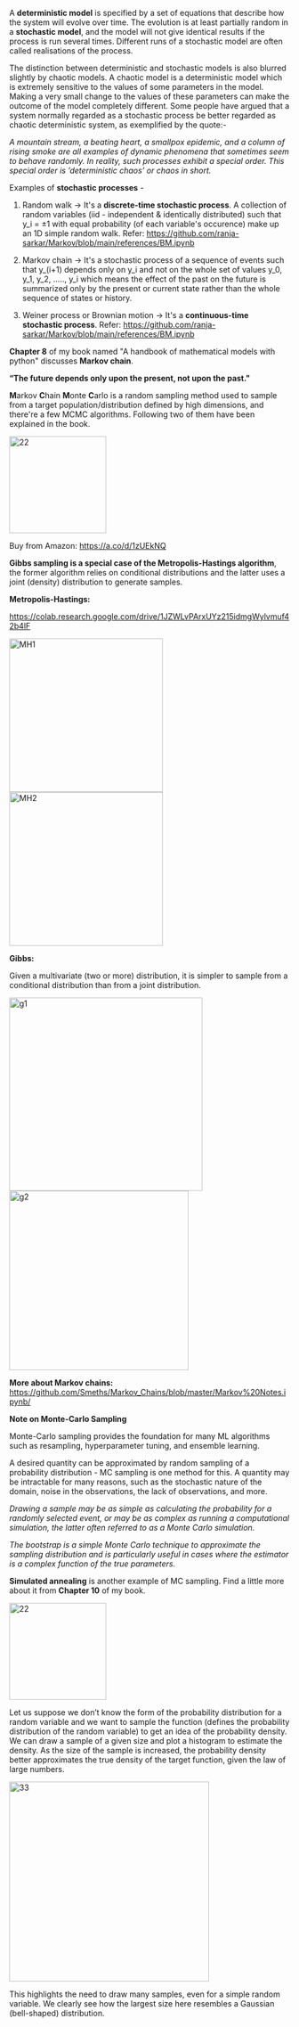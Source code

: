 
A **deterministic model** is specified by a set of equations that describe how the system will evolve over time. The evolution is at least partially random in a **stochastic model**, and the model will not give identical results if the process is run several times. Different runs of a stochastic model are often called realisations of the process.

The distinction between deterministic and stochastic models is also blurred slightly by chaotic models. A chaotic model is a deterministic model which is extremely sensitive to the values of some parameters in the model. Making a very small change to the values of these parameters can make the outcome of the model completely different. Some people have argued that a system normally regarded as a stochastic process be better regarded as chaotic deterministic system, as exemplified by the quote:-

*A mountain stream, a beating heart, a smallpox epidemic, and a column of rising smoke are all examples of dynamic phenomena that sometimes seem to behave randomly. In reality, such processes exhibit a special order. This special order is ’deterministic chaos’ or chaos in short.*

Examples of **stochastic processes** -

1. Random walk -> It's a **discrete-time stochastic process**. A collection of random variables (iid - independent & identically distributed) such that y_i = ±1 with equal probability (of each variable's occurence) make up an 1D simple random walk. Refer: https://github.com/ranja-sarkar/Markov/blob/main/references/BM.ipynb 

2. Markov chain -> It's a stochastic process of a sequence of events such that y_(i+1) depends only on y_i and not on the whole set of values y_0, y_1, y_2, ....., y_i which means the effect of the past on the future is summarized only by the present or current state rather than the whole sequence of states or history. 

3. Weiner process or Brownian motion -> It's a **continuous-time stochastic process**.
   Refer: https://github.com/ranja-sarkar/Markov/blob/main/references/BM.ipynb
   
   
**Chapter 8** of my book named "A handbook of mathematical models with python" discusses **Markov chain**. 

 **“The future depends only upon the present, not upon the past."**

**M**arkov **C**hain **M**onte **C**arlo is a random sampling method used to sample from a target population/distribution defined by high dimensions, and there're a few MCMC algorithms. Following two of them have been explained in the book.   

<img width="174" alt="22" src="https://github.com/user-attachments/assets/ac96a335-b68f-411e-bb73-85ba84ed70aa">

Buy from Amazon: https://a.co/d/1zUEkNQ

**Gibbs sampling is a special case of the Metropolis-Hastings algorithm**, the former algorithm relies on conditional distributions and the latter uses a joint (density) distribution to generate samples.

**Metropolis-Hastings:**

https://colab.research.google.com/drive/1JZWLvPArxUYz215idmgWylvmuf42b4lF



<img width="276" alt="MH1" src="https://github.com/user-attachments/assets/744fcf54-3cd2-408f-9cb9-224b822f179a">

<img width="276" alt="MH2" src="https://github.com/user-attachments/assets/43b5d6c8-e89c-42b8-8314-115693133e5e">


**Gibbs:**

Given a multivariate (two or more) distribution, it is simpler to sample from a conditional distribution than from a joint distribution.

<img width="347" alt="g1" src="https://github.com/user-attachments/assets/1a28c36f-a58b-4ba1-a3cd-af611bfca32e">
<img width="322" alt="g2" src="https://github.com/user-attachments/assets/9e593afd-ec97-4cd0-9bf1-66d4b885696b">


**More about Markov chains:** https://github.com/Smeths/Markov_Chains/blob/master/Markov%20Notes.ipynb/


**Note on Monte-Carlo Sampling**

Monte-Carlo sampling provides the foundation for many ML algorithms such as resampling, hyperparameter tuning, and ensemble learning. 

A desired quantity can be approximated by random sampling of a probability distribution - MC sampling is one method for this. A quantity may be intractable for many reasons, such as the stochastic nature of the domain, noise in the observations, the lack of observations, and more. 

*Drawing a sample may be as simple as calculating the probability for a randomly selected event, or may be as complex as running a computational simulation, the latter often referred to as a Monte Carlo simulation.*

*The bootstrap is a simple Monte Carlo technique to approximate the sampling distribution and is particularly useful in cases where the estimator is a complex function of the true parameters.*

**Simulated annealing** is another example of MC sampling. Find a little more about it from **Chapter 10** of my book. 

<img width="174" alt="22" src="https://github.com/user-attachments/assets/ac96a335-b68f-411e-bb73-85ba84ed70aa">

Let us suppose we don’t know the form of the probability distribution for a random variable and we want to sample the function (defines the probability distribution of the random variable) to get an idea of the probability density. We can draw a sample of a given size and plot a histogram to estimate the density. As the size of the sample is increased, the probability density better approximates the true density of the target function, given the law of large numbers. 

<img width="359" alt="33" src="https://github.com/user-attachments/assets/f71d8b43-7d5c-445c-8757-83e61fed62ac" />


This highlights the need to draw many samples, even for a simple random variable. We clearly see how the largest size here resembles a Gaussian (bell-shaped) distribution.
